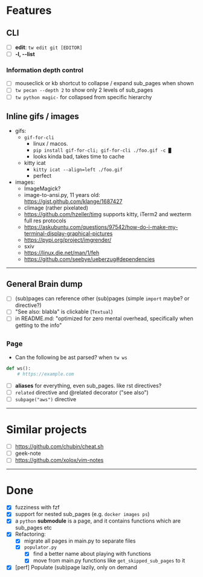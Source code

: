 # Features

## CLI

- [ ] **edit**: `tw edit git [EDITOR]`
- [ ] **-l, --list**

### Information depth control

- [ ] mouseclick or kb shortcut to collapse / expand sub_pages when shown
- [ ] `tw pecan --depth 2` to show only 2 levels of sub_pages
- [ ] `tw python magic-` for collapsed from specific hierarchy

## Inline gifs / images

- gifs:
    - `gif-for-cli`
        - linux / macos.
        - `pip install gif-for-cli; gif-for-cli ./foo.gif -c █`
        - looks kinda bad, takes time to cache
    - kitty icat
        - `kitty icat --align=left ./foo.gif`
        - perfect
- images:
    - ImageMagick?
    - image-to-ansi.py, 11 years old: https://gist.github.com/klange/1687427
    - climage (rather pixelated)
    - https://github.com/hzeller/timg supports kitty, iTerm2 and wezterm full res protocols
    - https://askubuntu.com/questions/97542/how-do-i-make-my-terminal-display-graphical-pictures
    - https://pypi.org/project/imgrender/
    - sxiv
    - https://linux.die.net/man/1/feh
    - https://github.com/seebye/ueberzug#dependencies

---

## General Brain dump

- [ ] (sub)pages can reference other (sub)pages (simple `import` maybe? or directive?)
- [ ] "See also: blabla" is clickable (`Textual`)
- [ ] in README.md: "optimized for zero mental overhead, specifically when getting to the info"

## `Page`

- Can the following be ast parsed? when `tw ws`

```python
def ws():
    # https://example.com
```

- [ ] **aliases** for everything, even sub_pages. like rst directives?
- [ ] `related` directive and @related decorator ("see also")
- [ ] `subpage("aws")` directive

---

# Similar projects

- [ ] https://github.com/chubin/cheat.sh
- [ ] geek-note
- [ ] https://github.com/xolox/vim-notes

---

# Done

- [x] fuzziness with fzf
- [x] support for nested sub_pages (e.g. `docker images ps`)
- [x] a `python` **submodule** is a page, and it contains functions which are sub_pages etc
- [x] Refactoring:
    - [x] migrate all pages in main.py to separate files
    - [x] `populator.py`
        - [x] find a better name about playing with functions
        - [x] move from main.py functions like `get_skipped_sub_pages` to it
- [x] [perf] Populate (sub)page lazily, only on demand